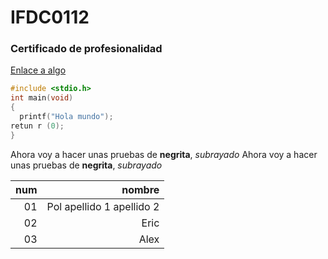 # IFDC0112
### Certificado de profesionalidad

[Enlace a algo](https://github.com/adam-p/markdown-here/wiki/markdown-cheatsheet)


```c
#include <stdio.h>
int main(void)
{
  printf("Hola mundo");
retun r (0);  
}
```

Ahora voy a hacer unas pruebas de **negrita**, *subrayado*
Ahora voy a hacer unas pruebas de __negrita__, _subrayado_

|num|nombre|
|---:|-:|
|01 |Pol apellido 1 apellido 2|
|02| Eric|
|03|Alex|
